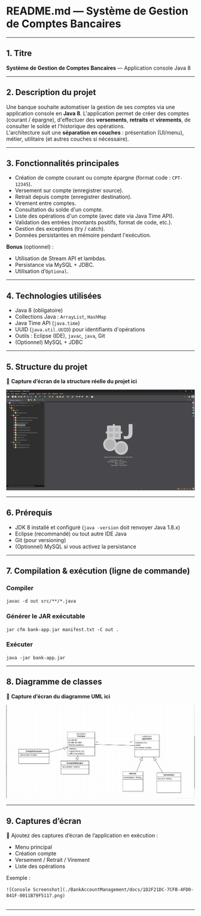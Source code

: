 # README.md — Système de Gestion de Comptes Bancaires

---

## 1. Titre  
**Système de Gestion de Comptes Bancaires** — Application console Java 8

---

## 2. Description du projet  
Une banque souhaite automatiser la gestion de ses comptes via une application console en **Java 8**. L'application permet de créer des comptes (courant / épargne), d'effectuer des **versements**, **retraits** et **virements**, de consulter le solde et l'historique des opérations.  
L'architecture suit une **séparation en couches** : présentation (UI/menu), métier, utilitaire (et autres couches si nécessaire).

---

## 3. Fonctionnalités principales
- Création de compte courant ou compte épargne (format code : `CPT-12345`).
- Versement sur compte (enregistrer source).
- Retrait depuis compte (enregistrer destination).
- Virement entre comptes.
- Consultation du solde d'un compte.
- Liste des opérations d'un compte (avec date via Java Time API).
- Validation des entrées (montants positifs, format de code, etc.).
- Gestion des exceptions (try / catch).
- Données persistantes en mémoire pendant l'exécution.

**Bonus** (optionnel) :
- Utilisation de Stream API et lambdas.
- Persistance via MySQL + JDBC.
- Utilisation d’`Optional`.

---

## 4. Technologies utilisées
- Java 8 (obligatoire)  
- Collections Java : `ArrayList`, `HashMap`  
- Java Time API (`java.time`)  
- UUID (`java.util.UUID`) pour identifiants d'opérations  
- Outils : Eclipse (IDE), `javac`, `java`, Git  
- (Optionnel) MySQL + JDBC  

---

## 5. Structure du projet  
📸 **Capture d’écran de la structure réelle du projet ici**  

![Project Structure Placeholder](./BankAccountManagement/docs/{D0612DD7-84BF-4555-B3F4-CA4C7BE7FEE4}.png)

---

## 6. Prérequis
- JDK 8 installé et configuré (`java -version` doit renvoyer Java 1.8.x)  
- Eclipse (recommandé) ou tout autre IDE Java  
- Git (pour versioning)  
- (Optionnel) MySQL si vous activez la persistance  

---

## 7. Compilation & exécution (ligne de commande)
### Compiler
```
javac -d out src/**/*.java
```

### Générer le JAR exécutable
```
jar cfm bank-app.jar manifest.txt -C out .
```

### Exécuter
```
java -jar bank-app.jar
```

---

## 8. Diagramme de classes  
📸 **Capture d’écran du diagramme UML ici**  

![UML Class Diagram Placeholder](./BankAccountManagement/docs/{716E5930-C621-4DF9-BFB8-64D03F238A85}.png)

---

## 9. Captures d’écran  
📸 Ajoutez des captures d’écran de l’application en exécution :  

- Menu principal  
- Création compte  
- Versement / Retrait / Virement  
- Liste des opérations  

Exemple :  
```
![Console Screenshot](./BankAccountManagement/docs/1D2F21DC-7CFB-4FD0-841F-0011B79F5117.png)


```

---


